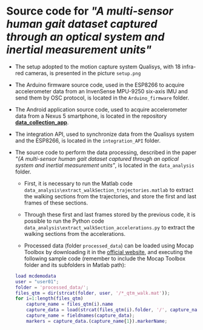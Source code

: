 # Source code for _"A multi-sensor human gait dataset captured through an optical system and inertial measurement units"_

* The setup adopted to the motion capture system Qualisys, with 18 infra-red cameras, is presented in the picture `setup.png`

* The Arduino firmware source code, used in the ESP8266 to acquire accelerometer data from an InvenSense MPU-9250 six-axis IMU and send them by OSC protocol, is located in the `Arduino_firmware` folder.

* The Android application source code, used to acquire accelerometer data from a Nexus 5 smartphone, is located in the repository [**data_collection_app**](https://github.com/geisekss/data_collection_app.git).

* The integration API, used to synchronize data from the Qualisys system and the ESP8266, is located in the `integration_API` folder.

* The source code to perform the data processing, described in the paper _"{A multi-sensor human gait dataset captured through an optical system and inertial measurement units"_, is located in the `data_analysis` folder.

	* First, it is necessary to run the Matlab code `data_analysis\extract_walkSection_trajectories.matlab` to extract the walking sections from the trajectories, and store the first and last frames of these sections.

	* Through these first and last frames stored by the previous code, it is possible to run the Python code `data_analysis\extract_walkSection_accelerations.py` to extract the walking sections from the accelerations.  

	* Processed data (folder `processed_data`) can be loaded using Mocap Toolbox by downloading it in the [official website](https://www.jyu.fi/hytk/fi/laitokset/mutku/en/research/materials/mocaptoolbox), and executing the following sample code (remember to include the Mocap Toolbox folder and its subfolders in Matlab path):

	```matlab
	load mcdemodata
	user = "user01";
	folder = 'processed_data/';
	files_qtm = dir(strcat(folder, user, '/*_qtm_walk.mat'));
	for i=1:length(files_qtm)
		capture_name = files_qtm(i).name
		capture_data = load(strcat(files_qtm(i).folder, '/', capture_name));
		capture_name = fieldnames(capture_data);	
		markers = capture_data.(capture_name{1}).markerName;
	```
